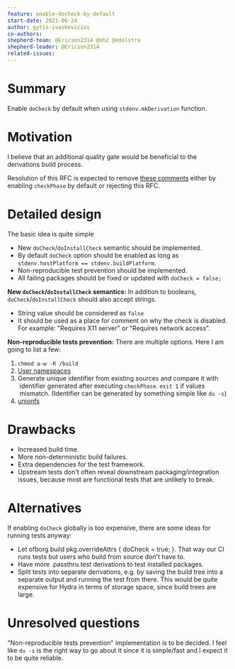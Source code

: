 ```yaml
---
feature: enable-docheck-by-default
start-date: 2021-06-24
author: gytis-ivaskevicius
co-authors:
shepherd-team: @Ericson2314 @nh2 @edolstra
shepherd-leader: @Ericson2314
related-issues:
---
```


# Summary
[summary]: #summary

Enable `doCheck` by default when using `stdenv.mkDerivation` function.

# Motivation
[motivation]: #motivation

I believe that an additional quality gate would be beneficial to the derivations build process.

Resolution of this RFC is expected to remove [these comments](https://github.com/NixOS/nixpkgs/blob/8c563eaf7049d82fbe95b0847ac5ae6e5554e2fa/pkgs/stdenv/generic/make-derivation.nix#L61-L67)
either by enabling `checkPhase` by default or rejecting this RFC.

# Detailed design
[design]: #detailed-design

The basic idea is quite simple
- New `doCheck`/`doInstallCheck` semantic should be implemented.
- By default `doCheck` option should be enabled as long as `stdenv.hostPlatform == stdenv.buildPlatform`.
- Non-reproducible test prevention should be implemented.
- All failing packages should be fixed or updated with `doCheck = false;`

**New `doCheck`/`doInstallCheck` semantics:**
In addition to booleans, `doCheck`/`doInstallCheck` should also accept strings.
- String value should be considered as `false`
- It should be used as a place for comment on why the check is disabled. For
  example: "Requires X11 server" or "Requires network access".

**Non-reproducible tests prevention:**
There are multiple options. Here I am going to list a few:
1. `chmod a-w -R /build`
2. [User namespaces](https://lwn.net/Articles/532593/)
3. Generate unique identifier from existing sources and compare it with
   identifier generated after executing `checkPhase`. `exit 1` if values
   mismatch. (Identifier can be generated by something simple like `du -s`)
4. [unionfs](https://en.wikipedia.org/wiki/UnionFS)

# Drawbacks
[drawbacks]: #drawbacks

- Increased build time.
- More non-deterministic build failures.
- Extra dependencies for the test framework.
- Upstream tests don't often reveal downstream packaging/integration issues, because most are functional tests that are unlikely to break.

# Alternatives
[alternatives]: #alternatives

If enabling `doCheck` globally is too expensive, there are some ideas for running tests anyway:
- Let ofborg build pkg.overrideAttrs { doCheck = true; }. That way our CI runs tests but users who build from source don't have to.
- Have more .passthru.test derivations to test installed packages.
- Split tests into separate derivations, e.g. by saving the build tree into a separate output and running the test from there. This would be quite expensive for Hydra in terms of storage space, since build trees are large.

# Unresolved questions
[unresolved]: #unresolved-questions

"Non-reproducible tests prevention" implementation is to be decided. I feel
like `du -s` is the right way to go about it since it is simple/fast and I
expect it to be quite reliable.

